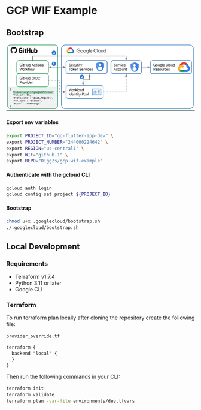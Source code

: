 # GCP WIF Example

## Bootstrap

![Diagram of google WIF with Github](./.googlecloud/diagram.png)

#### Export env variables

```bash
export PROJECT_ID="gg-flutter-app-dev" \
export PROJECT_NUMBER="244000224642" \
export REGION="us-central1" \
export WIF="github-1" \
export REPO="DiggZs/gcp-wif-example"
```

#### Authenticate with the gcloud CLI

```bash
gcloud auth login
gcloud config set project ${PROJECT_ID}
```

#### Bootstrap

```bash
chmod u+x .googlecloud/bootstrap.sh
./.googlecloud/bootstrap.sh
```


## Local Development

### Requirements

- Terraform v1.7.4
- Python 3.11 or later
- Google CLI


### Terraform

To run terraform plan locally after cloning the repository create the following file:


`provider_override.tf`

```HCL
terraform {
  backend "local" {
  }
}
```


Then run the following commands in your CLI:


```BASH
terraform init
terraform validate
terraform plan -var-file environments/dev.tfvars
```
